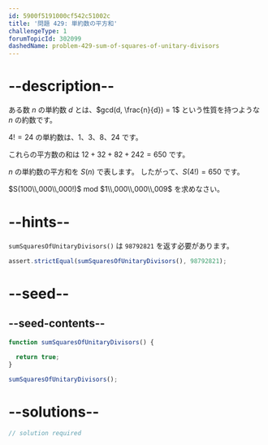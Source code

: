 ```yaml
---
id: 5900f5191000cf542c51002c
title: '問題 429: 単約数の平方和'
challengeType: 1
forumTopicId: 302099
dashedName: problem-429-sum-of-squares-of-unitary-divisors
---
```


# --description--

ある数 $n$ の単約数 $d$ とは、$gcd(d, \frac{n}{d}) = 1$ という性質を持つような $n$ の約数です。

$4! = 24$ の単約数は、1、3、8、24 です。

これらの平方数の和は $12 + 32 + 82 + 242 = 650$ です。

$n$ の単約数の平方和を $S(n)$ で表します。 したがって、$S(4!) = 650$ です。

$S(100\\,000\\,000!)$ mod $1\\,000\\,000\\,009$ を求めなさい。

# --hints--

`sumSquaresOfUnitaryDivisors()` は `98792821` を返す必要があります。

```js
assert.strictEqual(sumSquaresOfUnitaryDivisors(), 98792821);
```

# --seed--

## --seed-contents--

```js
function sumSquaresOfUnitaryDivisors() {

  return true;
}

sumSquaresOfUnitaryDivisors();
```

# --solutions--

```js
// solution required
```

